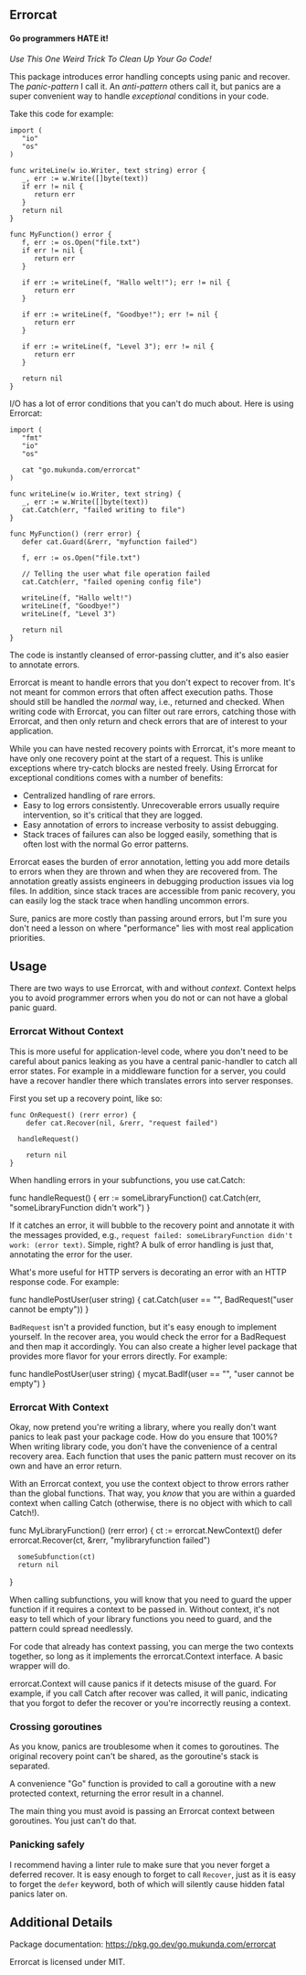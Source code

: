 ## Errorcat

#### Go programmers HATE it!

*Use This One Weird Trick To Clean Up Your Go Code!*

This package introduces error handling concepts using panic and recover. The
*panic-pattern* I call it. An *anti-pattern* others call it, but panics are a super
convenient way to handle *exceptional* conditions in your code.

Take this code for example:

```
import (
   "io"
   "os"
)

func writeLine(w io.Writer, text string) error {
   _, err := w.Write([]byte(text))
   if err != nil {
      return err
   }
   return nil
}

func MyFunction() error {
   f, err := os.Open("file.txt")
   if err != nil {
      return err
   }

   if err := writeLine(f, "Hallo welt!"); err != nil {
      return err
   }

   if err := writeLine(f, "Goodbye!"); err != nil {
      return err
   }

   if err := writeLine(f, "Level 3"); err != nil {
      return err
   }

   return nil
}
```

I/O has a lot of error conditions that you can't do much about. Here is using Errorcat:

```
import (
   "fmt"
   "io"
   "os"

   cat "go.mukunda.com/errorcat"
)

func writeLine(w io.Writer, text string) {
   _, err := w.Write([]byte(text))
   cat.Catch(err, "failed writing to file")
}

func MyFunction() (rerr error) {
   defer cat.Guard(&rerr, "myfunction failed")

   f, err := os.Open("file.txt")

   // Telling the user what file operation failed
   cat.Catch(err, "failed opening config file") 

   writeLine(f, "Hallo welt!")
   writeLine(f, "Goodbye!")
   writeLine(f, "Level 3")

   return nil
}
```

The code is instantly cleansed of error-passing clutter, and it's also easier to annotate
errors.

Errorcat is meant to handle errors that you don't expect to recover from. It's not meant
for common errors that often affect execution paths. Those should still be handled the
*normal* way, i.e., returned and checked. When writing code with Errorcat, you can filter
out rare errors, catching those with Errorcat, and then only return and check errors that
are of interest to your application.

While you can have nested recovery points with Errorcat, it's more meant to have only one
recovery point at the start of a request. This is unlike exceptions where try-catch blocks
are nested freely. Using Errorcat for exceptional conditions comes with a number of
benefits:

* Centralized handling of rare errors.
* Easy to log errors consistently. Unrecoverable errors usually require intervention, so
  it's critical that they are logged.
* Easy annotation of errors to increase verbosity to assist debugging.
* Stack traces of failures can also be logged easily, something that is often lost with
  the normal Go error patterns.

Errorcat eases the burden of error annotation, letting you add more details to errors when
they are thrown and when they are recovered from. The annotation greatly assists engineers
in debugging production issues via log files. In addition, since stack traces are
accessible from panic recovery, you can easily log the stack trace when handling uncommon
errors.

Sure, panics are more costly than passing around errors, but I'm sure you don't need a
lesson on where "performance" lies with most real application priorities.

## Usage

There are two ways to use Errorcat, with and without *context*. Context helps you to avoid
programmer errors when you do not or can not have a global panic guard.

### Errorcat Without Context

This is more useful for application-level code, where you don't need to be careful about
panics leaking as you have a central panic-handler to catch all error states. For example
in a middleware function for a server, you could have a recover handler there which
translates errors into server responses.

First you set up a recovery point, like so:

	func OnRequest() (rerr error) {
		defer cat.Recover(nil, &rerr, "request failed")

      handleRequest()

		return nil
	}

When handling errors in your subfunctions, you use cat.Catch:

   func handleRequest() {
		err := someLibraryFunction()
		cat.Catch(err, "someLibraryFunction didn't work")
   }

If it catches an error, it will bubble to the recovery point and annotate it with the 
messages provided, e.g., `request failed: someLibraryFunction didn't work: (error text)`.
Simple, right? A bulk of error handling is just that, annotating the error for the user.

What's more useful for HTTP servers is decorating an error with an HTTP response code. For
example:

   func handlePostUser(user string) {
      cat.Catch(user == "", BadRequest("user cannot be empty"))
   }

`BadRequest` isn't a provided function, but it's easy enough to implement yourself. In the
recover area, you would check the error for a BadRequest and then map it accordingly. You
can also create a higher level package that provides more flavor for your errors directly.
For example:

   func handlePostUser(user string) {
      mycat.BadIf(user == "", "user cannot be empty")
   }

### Errorcat With Context

Okay, now pretend you're writing a library, where you really don't want panics to leak
past your package code. How do you ensure that 100%? When writing library code, you don't
have the convenience of a central recovery area. Each function that uses the panic pattern
must recover on its own and have an error return.

With an Errorcat context, you use the context object to throw errors rather than the
global functions. That way, you *know* that you are within a guarded context when calling
Catch (otherwise, there is no object with which to call Catch!).

   func MyLibraryFunction() (rerr error) {
      ct := errorcat.NewContext()
      defer errorcat.Recover(ct, &rerr, "mylibraryfunction failed")

      someSubfunction(ct)
      return nil
   }

When calling subfunctions, you will know that you need to guard the upper function if it
requires a context to be passed in. Without context, it's not easy to tell which of your
library functions you need to guard, and the pattern could spread needlessly.

For code that already has context passing, you can merge the two contexts together, so
long as it implements the errorcat.Context interface. A basic wrapper will do.

errorcat.Context will cause panics if it detects misuse of the guard. For example, if you
call Catch after recover was called, it will panic, indicating that you forgot to defer
the recover or you're incorrectly reusing a context.

### Crossing goroutines

As you know, panics are troublesome when it comes to goroutines. The original recovery
point can't be shared, as the goroutine's stack is separated.

A convenience "Go" function is provided to call a goroutine with a new protected context,
returning the error result in a channel.

The main thing you must avoid is passing an Errorcat context between goroutines. You just
can't do that.

### Panicking safely

I recommend having a linter rule to make sure that you never forget a deferred recover. It
is easy enough to forget to call `Recover`, just as it is easy to forget the `defer`
keyword, both of which will silently cause hidden fatal panics later on.

## Additional Details

Package documentation: https://pkg.go.dev/go.mukunda.com/errorcat

Errorcat is licensed under MIT.